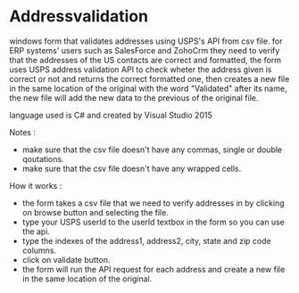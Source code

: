 # Addressvalidation
windows form that validates addresses using USPS's API from csv file.
for ERP systems' users such as SalesForce and ZohoCrm they need to verify that the addresses of the US contacts are correct and formatted,
the form uses USPS address validation API to check wheter the address given is correct or not and returns the correct formatted one,
then creates a new file in the same location of the original with the word "Validated" after its name, the new file will add the new data to the previous
of the original file.

language used is C# and created by Visual Studio 2015

Notes : 
- make sure that the csv file doesn't have any commas, single or double qoutations.
- make sure that the csv file doesn't have any wrapped cells.

How it works :
- the form takes a csv file that we need to verify addresses in by clicking on browse button and selecting the file.
- type your USPS userId to the userId textbox in the form so you can use the api.
- type the indexes of the address1, address2, city, state and zip code columns.
- click on validate button.
- the form will run the API request for each address and create a new file in the same location of the original.

